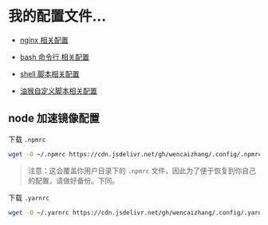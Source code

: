 # 我的配置文件...

+ [nginx 相关配置](./nginx)

+ [bash 命令行 相关配置](./bash)

+ [shell 脚本相关配置](./shell)

+ [油猴自定义脚本相关配置](./油猴脚本)


## node 加速镜像配置

下载 `.npmrc`

```bash
wget -O ~/.npmrc https://cdn.jsdelivr.net/gh/wencaizhang/.config/.npmrc
```

> 注意：这会覆盖你用户目录下的 `.npmrc` 文件，因此为了便于恢复到你自己的配置，请做好备份。下同。

下载 `.yarnrc`

```bash
wget -O ~/.yarnrc https://cdn.jsdelivr.net/gh/wencaizhang/.config/.yarnrc
```


